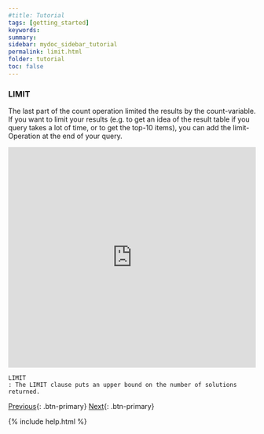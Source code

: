 ```yaml
---
#title: Tutorial
tags: [getting_started]
keywords:
summary:
sidebar: mydoc_sidebar_tutorial
permalink: limit.html
folder: tutorial
toc: false
---
```


### **LIMIT**

The last part of the count operation limited the results by the count-variable. If you want to limit your results (e.g. to get an idea of the result table if you query takes a lot of time, or to get the top-10 items), you can add the limit-Operation at the end of your query.

<iframe class="" src="https://query.wikidata.org/#%23Locations%20of%20aviation%20accidents%0A%0ASELECT%20%3Fitem%20%3FitemLabel%20%3Fcoords%0AWHERE%0A%7B%0A%20%20%20%3Fitem%20wdt%3AP31%20wd%3AQ744913.%20%20%20%20%20%20%23%20item%20is%20an%20instance%20of%20an%20aviation%20accident%0A%20%20%20%3Fitem%20wdt%3AP625%20%3Fcoords.%20%20%20%20%20%20%20%20%23%20item%27s%20coordinates%20are%20collected%20by%20the%20%3Fcoords%20variable%0A%20%20SERVICE%20wikibase%3Alabel%20%7B%20bd%3AserviceParam%20wikibase%3Alanguage%20%22%5BAUTO_LANGUAGE%5D%2Cen%22.%20%7D%0A%7D" style="width:100%;max-width:100%;height:450px" frameborder="0"></iframe>

```
LIMIT
: The LIMIT clause puts an upper bound on the number of solutions returned.
```

[Previous](./select.html){: .btn-primary} [Next](./union.html){: .btn-primary}

<!-- {% include links.html %} -->
 {% include help.html %}
